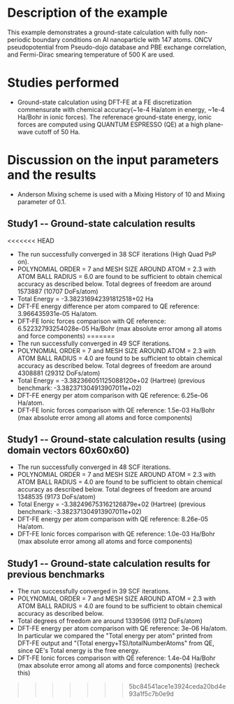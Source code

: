 Description of the example
==========================
This example demonstrates a ground-state calculation with fully non-periodic boundary conditions on Al nanoparticle with 147 atoms. ONCV pseudopotential from Pseudo-dojo database and PBE exchange correlation, and Fermi-Dirac smearing temperature of 500 K are used.

Studies performed
=======================
* Ground-state calculation using DFT-FE at a FE discretization commensurate with chemical accuracy(~1e-4 Ha/atom in energy, ~1e-4 Ha/Bohr in ionic forces). The referenace ground-state energy, ionic forces are computed using QUANTUM ESPRESSO (QE) at a high plane-wave cutoff of 50 Ha.


Discussion on the input parameters and the results
==================================================
* Anderson Mixing scheme is used with a Mixing History of 10 and Mixing parameter of 0.1. 

Study1 -- Ground-state calculation results
------------------------------------------
<<<<<<< HEAD
* The run successfully converged in 38 SCF iterations (High Quad PsP on).
* POLYNOMIAL ORDER = 7 and MESH SIZE AROUND ATOM = 2.3 with ATOM BALL RADIUS = 6.0 are found to be sufficient to obtain chemical accuracy as described below. Total degrees of freedom are around 1573887 (10707 DoFs/atom)
* Total Energy = -3.382316942391812518+02 Ha
* DFT-FE energy difference per atom compared to QE reference: 3.966435931e-05 Ha/atom.
* DFT-FE Ionic forces comparison with QE reference: 6.52232793254028e-05 Ha/Bohr (max absolute error among all atoms and force components)
=======
* The run successfully converged in 49 SCF iterations.
* POLYNOMIAL ORDER = 7 and MESH SIZE AROUND ATOM = 2.3 with ATOM BALL RADIUS = 4.0 are found to be sufficient to obtain chemical accuracy as described below. Total degrees of freedom are around 4308881 (29312 DoFs/atom)
* Total Energy = -3.382366051125088120e+02 (Hartree) (previous benchmark: -3.382371304913907011e+02)
* DFT-FE energy per atom comparison with QE reference: 6.25e-06 Ha/atom.
* DFT-FE Ionic forces comparison with QE reference: 1.5e-03 Ha/Bohr (max absolute error among all atoms and force components)

Study1 -- Ground-state calculation results (using domain vectors 60x60x60)
------------------------------------------
* The run successfully converged in 48 SCF iterations.
* POLYNOMIAL ORDER = 7 and MESH SIZE AROUND ATOM = 2.3 with ATOM BALL RADIUS = 4.0 are found to be sufficient to obtain chemical accuracy as described below. Total degrees of freedom are around 1348535 (9173 DoFs/atom)
* Total Energy = -3.382496753162126879e+02 (Hartree) (previous benchmark: -3.382371304913907011e+02)
* DFT-FE energy per atom comparison with QE reference: 8.26e-05 Ha/atom.
* DFT-FE Ionic forces comparison with QE reference: 1.0e-03 Ha/Bohr (max absolute error among all atoms and force components)

Study1 -- Ground-state calculation results for previous benchmarks
------------------------------------------
* The run successfully converged in 39 SCF iterations.
* POLYNOMIAL ORDER = 7 and MESH SIZE AROUND ATOM = 2.3 with ATOM BALL RADIUS = 4.0 are found to be sufficient to obtain chemical accuracy as described below.
* Total degrees of freedom are around 1339596 (9112 DoFs/atom)
* DFT-FE energy per atom comparison with QE reference: 3e-06 Ha/atom. In particular we compared the "Total energy per atom" printed from DFT-FE output and "(Total energy+TS)/totalNumberAtoms" from QE, since QE's Total energy is the free energy.
* DFT-FE Ionic forces comparison with QE reference: 1.4e-04 Ha/Bohr (max absolute error among all atoms and force components) (recheck this)
>>>>>>> 5bc84541ace1e3924ceda20bd4e93a1f5c7b0e9d
